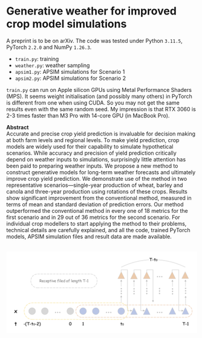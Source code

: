 # Generative weather for improved crop model simulations

A preprint is to be on arXiv. The code was tested under Python `3.11.5`, PyTorch `2.2.0` and NumPy `1.26.3`.

- `train.py`: training
- `weather.py`: weather sampling
- `apsim1.py`: APSIM simulations for Scenario 1
- `apsim2.py`: APSIM simulations for Scenario 2

`train.py` can run on Apple silicon GPUs using Metal Performance Shaders (MPS). It seems weight initialisation (and possibly many others) in PyTorch is different from one when using CUDA. So you may not get the same results even with the same random seed. My impression is that RTX 3060 is 2-3 times faster than M3 Pro with 14-core GPU (in MacBook Pro).

**Abstract**<br />
Accurate and precise crop yield prediction is invaluable for decision making at both farm levels and regional levels. To make yield prediction, crop models are widely used for their capability to simulate hypothetical scenarios. While accuracy and precision of yield prediction critically depend on weather inputs to simulations, surprisingly little attention has been paid to preparing weather inputs. We propose a new method to construct generative models for long-term weather forecasts and ultimately improve crop yield prediction. We demonstrate use of the method in two representative scenarios—single-year production of wheat, barley and canola and three-year production using rotations of these crops. Results show significant improvement from the conventional method, measured in terms of mean and standard deviation of prediction errors. Our method outperformed the conventional method in every one of 18 metrics for the first scenario and in 29 out of 36 metrics for the second scenario. For individual crop modellers to start applying the method to their problems, technical details are carefully explained, and all the code, trained PyTorch models, APSIM simulation files and result data are made available.

&nbsp;
![](conv.png)
